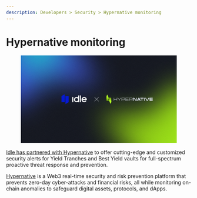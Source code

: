 ```yaml
---
description: Developers > Security > Hypernative monitoring
---
```


# Hypernative monitoring

<figure><img src="../../.gitbook/assets/image (1).png" alt=""><figcaption></figcaption></figure>

[Idle has partnered with Hypernative](https://gov.idle.finance/t/security-management-policy-update-and-hypernative-integration/1187) to offer cutting-edge and customized security alerts for Yield Tranches and Best Yield vaults for full-spectrum proactive threat response and prevention.&#x20;

[Hypernative](https://www.hypernative.io/) is a Web3 real-time security and risk prevention platform that prevents zero-day cyber-attacks and financial risks, all while monitoring on-chain anomalies to safeguard digital assets, protocols, and dApps.
